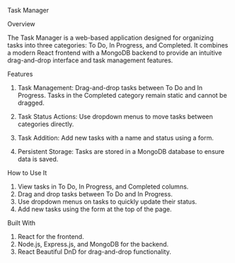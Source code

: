 Task Manager

Overview

The Task Manager is a web-based application designed for organizing tasks into three categories: To Do, In Progress, and Completed. 
It combines a modern React frontend with a MongoDB backend to provide an intuitive drag-and-drop interface and task management features.

Features

1. Task Management:
Drag-and-drop tasks between To Do and In Progress.
Tasks in the Completed category remain static and cannot be dragged.

2. Task Status Actions:
Use dropdown menus to move tasks between categories directly.

3. Task Addition:
Add new tasks with a name and status using a form.

4. Persistent Storage:
Tasks are stored in a MongoDB database to ensure data is saved.


How to Use It
1. View tasks in To Do, In Progress, and Completed columns.
2. Drag and drop tasks between To Do and In Progress.
3. Use dropdown menus on tasks to quickly update their status.
4. Add new tasks using the form at the top of the page.

Built With
1. React for the frontend.
2. Node.js, Express.js, and MongoDB for the backend.
3. React Beautiful DnD for drag-and-drop functionality.
